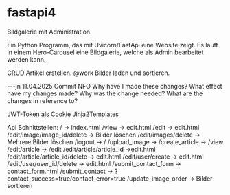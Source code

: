 # fastapi4
Bildgalerie mit Administration.

Ein Python Programm, das mit Uvicorn/FastApi eine Website zeigt.
Es lauft in einem Hero-Carousel eine Bildgalerie, 
welche als Admin bearbeitet werden kann.

CRUD
Artikel erstellen. @work
Bilder laden und sortieren.


---jn 11.04.2025
Commit NFO
    Why have I made these changes?
    What effect have my changes made?
    Why was the change needed?
    What are the changes in reference to?

JWT-Token als Cookie
Jinja2Templates

Api Schnittstellen:
    / -> index.html
    /view -> edit.html
    /edit -> edit.html
    /edit/image/image_id/delete -> Bilder löschen
    /edit/images/delete -> Mehrere Bilder löschen
    /logout -> /
    /upload_image ->
    /create_article -> /view
    /edit/article -> /edit
    /edit/article/article_id ->edit.html
    /edit/article/article_id/delete -> edit.html
    /edit/user/create -> edit.html
    /edit/user/user_id/delete -> edit.html
    /submit_contact_form -> contact_form.html
    /submit_contact -> ?contact_success=true/contact_error=true
    /update_image_order -> Bilder sortieren

